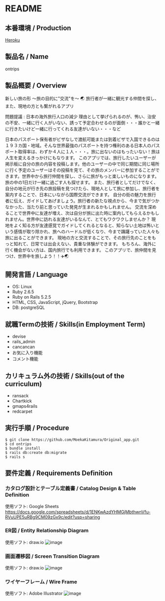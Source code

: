 # README

## 本番環境 / Production
[Heroku]()

## 製品名 / Name
ontrips

## 製品概要 / Overview
新しい旅の形 〜旅の目的に"交流"を〜 🌏
旅行者が一緒に観光する仲間を探し、また、現地の方とも繋がれるアプリ

問題提議 : 日本の海外旅行人口の減少
理由として挙げられるのが、怖い、治安の不安、一緒に行く人がいない、誘って予定合わせるのが面倒・・・誰かと一緒に行きたいけど一緒に行ってくれる友達がいない・・・など

日本のパスポート保有者がビザなしで渡航可能または到着ビザで入国できるのは１９３カ国・地域。そんな世界最強のパスポートを持つ権利のある日本人のパスポート取得率は、わずか４人に１人・・・。旅に出ないのはもったいない！旅は人生を変えるきっかけにもなります。
このアプリでは、旅行したいユーザーが掲示板に自分の旅の内容を投稿します。他のユーザーの中で同じ期間に同じ場所に行く予定のユーザーはその投稿を見て、その旅のメンバーに参加することができます。世界中から旅行仲間を探し、さらに旅がもっと楽しいものになります。旅の中の1日だけ一緒に過ごす人も探せます。
また、旅行者としてだけでなく、自分の地元が行き先の旅投稿を見つけたら、現地人として旅に参加し、旅行者を案内することで、日本にいながら国際交流ができます。
自分の街の魅力を旅行者に伝え、ガイドしてあげましょう。旅行者の新たな視点から、今まで気がつかなかった、当たり前と思っていた発見が生まれるかもしれません。
交流を深めることで世界中に友達が増え、次は自分が旅に出た時に案内してもらえるかもしれません。世界中に訪れる友達がいるなんて、とてもワクワクしませんか？
現地をよく知る方が友達感覚でガイドしてくれるとなると、知らない土地は怖いという感情が取り除かれ、旅へのハードルが低くなり、今まで躊躇っていた人々も旅に出ることができます。
現地の方と交流することで、その旅行先のことをもっと知れて、日常では出会えない、貴重な体験ができます。
もちろん、海外に行く機会がない方は、国内旅行でも利用できます。
このアプリで、旅仲間を見つけ、世界中を旅しよう！！✈️🌏

## 開発言語 / Language
- OS: Linux
- Ruby 2.6.5
- Ruby on Rails 5.2.5
- HTML, CSS, JavaScript, jQuery, Bootstrap
- DB: postgreSQL

## 就職Termの技術 / Skills(in Employment Term)
- devise
- rails_admin
- cancancan
- お気に入り機能
- コメント機能

## カリキュラム外の技術 / Skills(out of the curriculum)
- ransack
- Chartkick
- gmaps4rails
- redcarpet

## 実行手順 / Procedure
```
$ git clone https://github.com/MoekaKitamura/Original_app.git
$ cd ontrips
$ bundle install
$ rails db:create db:migrate
$ rails s
```

## 要件定義 / Requirements Definition

### カタログ設計とテーブル定義書 / Catalog Design & Table Definition
使用ソフト: Google Sheets<br>
https://docs.google.com/spreadsheets/d/1ENKwAzdYHMGjMbthwnVfu-RVuUPE5uRBg9CM09zGx9c/edit?usp=sharing

### ER図 / Entity Relationship Diagram
使用ソフト: draw.io
![image](https://github.com/MoekaKitamura/Original_app/blob/master/docs/ER.png)

### 画面遷移図 / Screen Transition Diagram
使用ソフト: draw.io
![image](https://github.com/MoekaKitamura/Original_app/blob/master/docs/Screen_Transition.png)

### ワイヤーフレーム / Wire Frame
使用ソフト: Adobe Illustrator
![image](https://github.com/MoekaKitamura/Original_app/blob/master/docs/wire_frame.png)
